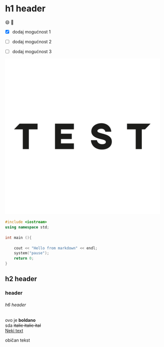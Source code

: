 # h1 header
:smile: :memo:



- [x] dodaj mogućnost 1
- [ ] dodaj mogućnost 2
- [ ] dodaj mogućnost 3


![Slika testa](imgs/test.png)



```cpp
#include <iostream>
using namespace std;

int main (){

    cout << "Hello from markdown" << endl;
    system("pause");
    return 0;
}
```



## h2 header
### header 
###### h6 header

ovo je **boldano**  
sda ~~italic italic ital~~  
[Neki text](#h1-header)  



običan tekst

